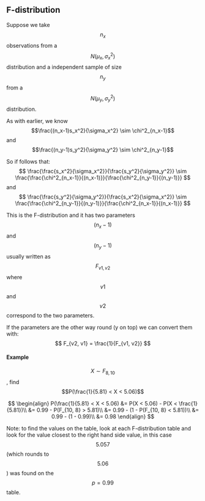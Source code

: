 ## F-distribution
Suppose we take $$n_x$$ observations from a $$N(\mu_x, \sigma_x^2)$$ distribution and a independent sample of size $$n_y$$ from a $$N(\mu_y, \sigma_y^2)$$ distribution.

As with earlier, we know $$\frac{(n_x-1)s_x^2}{\sigma_x^2} \sim \chi^2_{n_x-1}$$ and $$\frac{(n_y-1)s_y^2}{\sigma_y^2} \sim \chi^2_{n_y-1}$$

So if follows that:
$$
\frac{\frac{s_x^2}{\sigma_x^2}}{\frac{s_y^2}{\sigma_y^2}} \sim \frac{\frac{\chi^2_{n_x-1}}{(n_x-1)}}{\frac{\chi^2_{n_y-1}}{(n_y-1)}}
$$
and 
$$
\frac{\frac{s_y^2}{\sigma_y^2}}{\frac{s_x^2}{\sigma_x^2}} \sim \frac{\frac{\chi^2_{n_y-1}}{(n_y-1)}}{\frac{\chi^2_{n_x-1}}{(n_x-1)}}
$$

This is the F-distribution and it has two parameters $$(n_x - 1)$$ and $$(n_y - 1)$$ usually written as $$F_{v1, v2}$$ where $$v1$$ and $$v2$$ correspond to the two parameters.

If the parameters are the other way round (y on top) we can convert them with: 
$$
F_{v2, v1} = \frac{1}{F_{v1, v2}}
$$

#### Example
$$X \sim F_{8, 10}$$, find $$P(\frac{1}{5.81} < X < 5.06)$$

$$
\begin{align}
P(\frac{1}{5.81} < X < 5.06) &= P(X < 5.06) - P(X < \frac{1}{5.81})\\
                             &= 0.99 - P(F_{10, 8} > 5.81)\\
                             &= 0.99 - (1 - P(F_{10, 8} < 5.81))\\
                             &= 0.99 - (1 - 0.99)\\
                             &= 0.98
\end{align}
$$

Note: to find the values on the table, look at each F-distribution table and look for the value closest to the right hand side value, in this case $$5.057$$ (which rounds to $$5.06$$) was found on the $$p = 0.99$$ table.